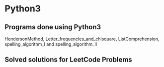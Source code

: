 # Python3
## Programs done using Python3

HendersonMethod, 
Letter_frequencies_and_chisquare, 
ListComprehension, 
spelling_algorithm_I and spelling_algorithm_II

## Solved solutions for LeetCode Problems
